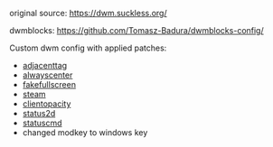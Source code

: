 original source: https://dwm.suckless.org/

dwmblocks: https://github.com/Tomasz-Badura/dwmblocks-config/

Custom dwm config with applied patches:
- [adjacenttag](https://dwm.suckless.org/patches/adjacenttag/dwm-adjacenttag-6.2.diff)
- [alwayscenter](https://dwm.suckless.org/patches/alwayscenter/dwm-alwayscenter-20200625-f04cac6.diff)
- [fakefullscreen](https://dwm.suckless.org/patches/fakefullscreen/dwm-fakefullscreen-20210714-138b405.diff)
- [steam](https://dwm.suckless.org/patches/steam/dwm-steam-6.2.diff)
- [clientopacity](https://dwm.suckless.org/patches/clientopacity/dwm-clientopacity-6.4.diff)
- [status2d](https://dwm.suckless.org/patches/status2d/dwm-status2d-systray-6.4.diff)
- [statuscmd](https://dwm.suckless.org/patches/statuscmd/dwm-statuscmd-status2d-20210405-60bb3df.diff)
- changed modkey to windows key
